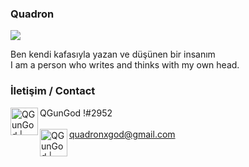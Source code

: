 ### Quadron 
![](https://media.tenor.com/images/1c5c0af7ea171da6c37568d79b5f3da5/tenor.gif)

Ben kendi kafasıyla yazan ve düşünen bir insanım <br>
I am a person who writes and thinks with my own head.

### İletişim / Contact 
[<img align="left" alt="QGunGod | Discord" width="44px" src="https://i.ibb.co/YtNhB1V/icons8-discord-new-logo-48.png" />][discord]  QGunGod !#2952
<br>
<br />
[<img align="left" alt="QGunGod | Discord" width="44px" src="https://www.google.com/gmail/about/static/images/logo-gmail.png?cache=1adba63" />][gmail]  quadronxgod@gmail.com

[discord]: https://discord.gg/A4V2XQKK6V
[gmail]: https://quadronxgod@gmail.com
